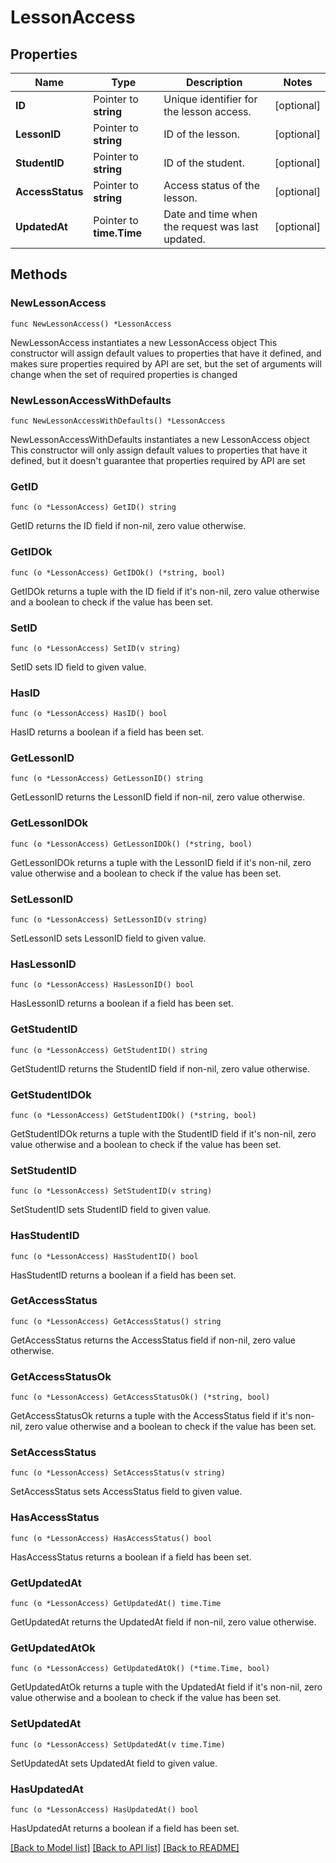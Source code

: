 # LessonAccess

## Properties

Name | Type | Description | Notes
------------ | ------------- | ------------- | -------------
**ID** | Pointer to **string** | Unique identifier for the lesson access. | [optional] 
**LessonID** | Pointer to **string** | ID of the lesson. | [optional] 
**StudentID** | Pointer to **string** | ID of the student. | [optional] 
**AccessStatus** | Pointer to **string** | Access status of the lesson. | [optional] 
**UpdatedAt** | Pointer to **time.Time** | Date and time when the request was last updated. | [optional] 

## Methods

### NewLessonAccess

`func NewLessonAccess() *LessonAccess`

NewLessonAccess instantiates a new LessonAccess object
This constructor will assign default values to properties that have it defined,
and makes sure properties required by API are set, but the set of arguments
will change when the set of required properties is changed

### NewLessonAccessWithDefaults

`func NewLessonAccessWithDefaults() *LessonAccess`

NewLessonAccessWithDefaults instantiates a new LessonAccess object
This constructor will only assign default values to properties that have it defined,
but it doesn't guarantee that properties required by API are set

### GetID

`func (o *LessonAccess) GetID() string`

GetID returns the ID field if non-nil, zero value otherwise.

### GetIDOk

`func (o *LessonAccess) GetIDOk() (*string, bool)`

GetIDOk returns a tuple with the ID field if it's non-nil, zero value otherwise
and a boolean to check if the value has been set.

### SetID

`func (o *LessonAccess) SetID(v string)`

SetID sets ID field to given value.

### HasID

`func (o *LessonAccess) HasID() bool`

HasID returns a boolean if a field has been set.

### GetLessonID

`func (o *LessonAccess) GetLessonID() string`

GetLessonID returns the LessonID field if non-nil, zero value otherwise.

### GetLessonIDOk

`func (o *LessonAccess) GetLessonIDOk() (*string, bool)`

GetLessonIDOk returns a tuple with the LessonID field if it's non-nil, zero value otherwise
and a boolean to check if the value has been set.

### SetLessonID

`func (o *LessonAccess) SetLessonID(v string)`

SetLessonID sets LessonID field to given value.

### HasLessonID

`func (o *LessonAccess) HasLessonID() bool`

HasLessonID returns a boolean if a field has been set.

### GetStudentID

`func (o *LessonAccess) GetStudentID() string`

GetStudentID returns the StudentID field if non-nil, zero value otherwise.

### GetStudentIDOk

`func (o *LessonAccess) GetStudentIDOk() (*string, bool)`

GetStudentIDOk returns a tuple with the StudentID field if it's non-nil, zero value otherwise
and a boolean to check if the value has been set.

### SetStudentID

`func (o *LessonAccess) SetStudentID(v string)`

SetStudentID sets StudentID field to given value.

### HasStudentID

`func (o *LessonAccess) HasStudentID() bool`

HasStudentID returns a boolean if a field has been set.

### GetAccessStatus

`func (o *LessonAccess) GetAccessStatus() string`

GetAccessStatus returns the AccessStatus field if non-nil, zero value otherwise.

### GetAccessStatusOk

`func (o *LessonAccess) GetAccessStatusOk() (*string, bool)`

GetAccessStatusOk returns a tuple with the AccessStatus field if it's non-nil, zero value otherwise
and a boolean to check if the value has been set.

### SetAccessStatus

`func (o *LessonAccess) SetAccessStatus(v string)`

SetAccessStatus sets AccessStatus field to given value.

### HasAccessStatus

`func (o *LessonAccess) HasAccessStatus() bool`

HasAccessStatus returns a boolean if a field has been set.

### GetUpdatedAt

`func (o *LessonAccess) GetUpdatedAt() time.Time`

GetUpdatedAt returns the UpdatedAt field if non-nil, zero value otherwise.

### GetUpdatedAtOk

`func (o *LessonAccess) GetUpdatedAtOk() (*time.Time, bool)`

GetUpdatedAtOk returns a tuple with the UpdatedAt field if it's non-nil, zero value otherwise
and a boolean to check if the value has been set.

### SetUpdatedAt

`func (o *LessonAccess) SetUpdatedAt(v time.Time)`

SetUpdatedAt sets UpdatedAt field to given value.

### HasUpdatedAt

`func (o *LessonAccess) HasUpdatedAt() bool`

HasUpdatedAt returns a boolean if a field has been set.


[[Back to Model list]](../API_README.md#documentation-for-models) [[Back to API list]](../API_README.md#documentation-for-api-endpoints) [[Back to README]](../API_README.md)


